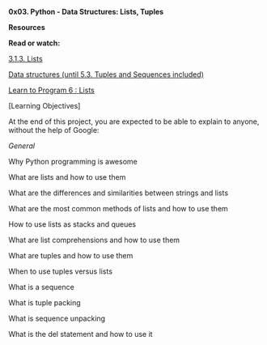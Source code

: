 **0x03. Python - Data Structures: Lists, Tuples**

**Resources**

**Read or watch:**

[3.1.3. Lists](https://docs.python.org/3/tutorial/introduction.html#lists)

[Data structures (until 5.3. Tuples and Sequences included)](https://docs.python.org/3/tutorial/datastructures.html)

[Learn to Program 6 : Lists](https://www.youtube.com/watch?v=A1HUzrvS-Pw)

[Learning Objectives]

At the end of this project, you are expected to be able to explain to anyone, without the help of Google:

*General*

Why Python programming is awesome

What are lists and how to use them

What are the differences and similarities between strings and lists

What are the most common methods of lists and how to use them

How to use lists as stacks and queues

What are list comprehensions and how to use them

What are tuples and how to use them

When to use tuples versus lists

What is a sequence

What is tuple packing

What is sequence unpacking

What is the del statement and how to use it
